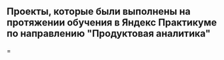 ## Проекты, которые были выполнены на протяжении обучения в Яндекс Практикуме по направлению "Продуктовая аналитика"
=
